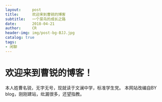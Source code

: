```yaml
---
layout:     post
title:      欢迎来到曹锐的博客
subtitle:   一个菜鸟的成长之路
date:       2018-04-21
author:     CR
header-img: img/post-bg-BJJ.jpg
catalog: true
tags:
- 闲聊
---
```

# 欢迎来到曹锐的博客！
本人姓曹名锐，无字无号，现就读于文澜中学，标准学生党。
本网站改编自BY blog，刚刚建站，纰漏很多，还望指教。
